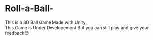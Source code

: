 # Roll-a-Ball-<br>
This is a 3D Ball Game Made with Unity<br>
This Game is Under Developement But you can still play and give your feedback😊

